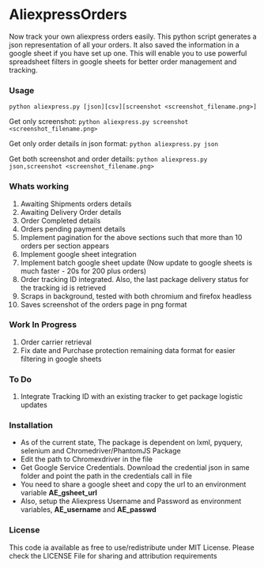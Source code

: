 # AliexpressOrders
Now track your own aliexpress orders easily. This python script generates a json representation of all your orders.
It also saved the information in a google sheet if you have set up one. This will enable you to use powerful spreadsheet filters in google sheets for better order management and tracking.

### Usage
`python aliexpress.py [json][csv][screenshot <screenshot_filename.png>]`

Get only screenshot:
`python aliexpress.py screenshot <screenshot_filename.png>`

Get only order details in json format:
`python aliexpress.py json`

Get both screenshot and order details:
`python aliexpress.py json,screenshot <screenshot_filename.png>`

### Whats working
1. Awaiting Shipments orders details
2. Awaiting Delivery Order details
3. Order Completed details
4. Orders pending payment details
3. Implement pagination for the above sections such that more than 10 orders per section appears
4. Implement google sheet integration
5. Implement batch google sheet update (Now update to google sheets is much faster - 20s for 200 plus orders)
6. Order tracking ID integrated. Also, the last package delivery status for the tracking id is retrieved
7. Scraps in background, tested with both chromium and firefox headless
8. Saves screenshot of the orders page in png format

### Work In Progress
1. Order carrier retrieval
2. Fix date and Purchase protection remaining data format for easier filtering in google sheets

### To Do
1. Integrate Tracking ID with an existing tracker to get package logistic updates

### Installation
* As of the current state, The package is dependent on lxml, pyquery, selenium and Chromedriver/PhantomJS Package
* Edit the path to Chromexdriver in the file
* Get Google Service Credentials. Download the credential json in same folder and point the path in the credentials call in file
* You need to share a google sheet and copy the url to an environment variable **AE_gsheet_url**
* Also, setup the Aliexpress Username and Password as environment variables, **AE_username** and **AE_passwd**

### License
This code ia available as free to use/redistribute under MIT License. Please check the LICENSE File for sharing and attribution requirements
